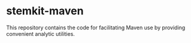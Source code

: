 # stemkit-maven

This repository contains the code for facilitating Maven use by providing
convenient analytic utilities.
